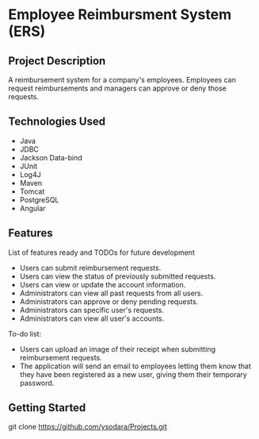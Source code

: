 # Employee Reimbursment System (ERS)
## Project Description
A reimbursement system for a company's employees. Employees can request reimbursements and managers can approve or deny those requests.

## Technologies Used
- Java
- JDBC
- Jackson Data-bind
- JUnit
- Log4J
- Maven
- Tomcat
- PostgreSQL
- Angular
## Features
List of features ready and TODOs for future development

- Users can submit reimbursement requests.
- Users can view the status of previously submitted requests.
- Users can view or update the account information.
- Administrators can view all past requests from all users.
- Administrators can approve or deny pending requests.
- Administrators can specific user's requests.
- Administrators can view all user's accounts.

To-do list:

- Users can upload an image of their receipt when submitting reimbursement requests.
- The application will send an email to employees letting them know that they have been registered as a new user, giving them their temporary password.
## Getting Started
git clone https://github.com/ysodara/Projects.git
